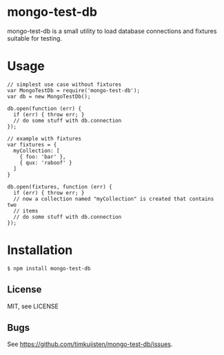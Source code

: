 # mongo-test-db

mongo-test-db is a small utility to load database connections and fixtures
suitable for testing.

# Usage
    // simplest use case without fixtures
    var MongoTestDb = require('mongo-test-db');
    var db = new MongoTestDb();

    db.open(function (err) {
      if (err) { throw err; }
      // do some stuff with db.connection
    });

    // example with fixtures
    var fixtures = {
      myCollection: [
        { foo: 'bar' },
        { qux: 'raboof' }
      ]
    }

    db.open(fixtures, function (err) {
      if (err) { throw err; }
      // now a collection named "myCollection" is created that contains two
      // items
      // do some stuff with db.connection
    });

# Installation

    $ npm install mongo-test-db

## License

MIT, see LICENSE

## Bugs

See <https://github.com/timkuijsten/mongo-test-db/issues>.
